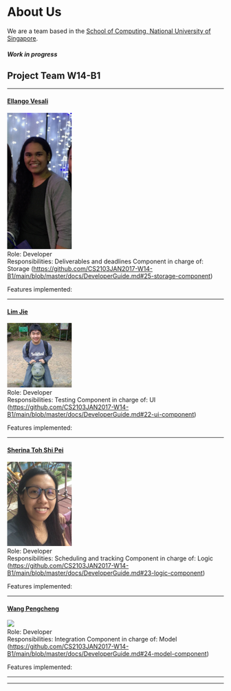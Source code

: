 # About Us

We are a team based in the [School of Computing, National University of Singapore](http://www.comp.nus.edu.sg).

##### Work in progress

## Project Team W14-B1

-----

#### [Ellango Vesali](http://github.com/vesaliE)
<img src="images/vesaliE.png" width="150"><br>
Role: Developer <br>
Responsibilities: Deliverables and deadlines
Component in charge of: Storage (https://github.com/CS2103JAN2017-W14-B1/main/blob/master/docs/DeveloperGuide.md#25-storage-component)

Features implemented: 

-----

#### [Lim Jie](http://github.com/limjie)
<img src="images/limjie.png" width="150"><br>
Role: Developer <br>
Responsibilities: Testing
Component in charge of: UI (https://github.com/CS2103JAN2017-W14-B1/main/blob/master/docs/DeveloperGuide.md#22-ui-component)

Features implemented: 

-----

#### [Sherina Toh Shi Pei](http://github.com/sherinatoh)
<img src="images/sherinatoh.png" width="150"><br>
Role: Developer <br>
Responsibilities: Scheduling and tracking
Component in charge of: Logic (https://github.com/CS2103JAN2017-W14-B1/main/blob/master/docs/DeveloperGuide.md#23-logic-component)

Features implemented: 

-----

#### [Wang Pengcheng](https://github.com/peng229)
<img src="images/peng229.jpg" width="150"><br>
 Role: Developer <br>
 Responsibilities: Integration
 Component in charge of: Model (https://github.com/CS2103JAN2017-W14-B1/main/blob/master/docs/DeveloperGuide.md#24-model-component)
 
 Features implemented: 
 

 -----

 -----

